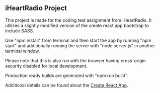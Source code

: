 ## iHeartRadio Project

This project is made for the coding test assignment from iHeartRadio.  It utilizes a slightly modified version of the create react app bootstrap to include SASS.

Use "npm install" from terminal and then start the app by running "npm start" and additionally running the server with "node server.js" in another terminal window.

Please note that this is also run with the browser having cross-origin security disabled for local development.

Production ready builds are generated with "npm run build".

Additional details can be found about the [Create React App](https://github.com/facebookincubator/create-react-app).